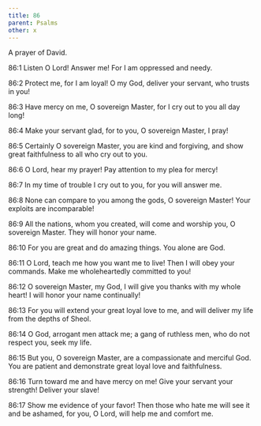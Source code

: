 ```yaml
---
title: 86
parent: Psalms
other: x
---
```



A prayer of David.

<a name="86:1">86:1</a> Listen O Lord! Answer me!
For I am oppressed and needy.

<a name="86:2">86:2</a> Protect me, for I am loyal!
O my God, deliver your servant, who trusts in you!

<a name="86:3">86:3</a> Have mercy on me, O sovereign Master,
for I cry out to you all day long!

<a name="86:4">86:4</a> Make your servant glad,
for to you, O sovereign Master, I pray!

<a name="86:5">86:5</a> Certainly O sovereign Master, you are kind and forgiving,
and show great faithfulness to all who cry out to you.

<a name="86:6">86:6</a> O Lord, hear my prayer!
Pay attention to my plea for mercy!

<a name="86:7">86:7</a> In my time of trouble I cry out to you,
for you will answer me.

<a name="86:8">86:8</a> None can compare to you among the gods, O sovereign Master!
Your exploits are incomparable!

<a name="86:9">86:9</a> All the nations, whom you created,
will come and worship you, O sovereign Master.
They will honor your name.

<a name="86:10">86:10</a> For you are great and do amazing things.
You alone are God.

<a name="86:11">86:11</a> O Lord, teach me how you want me to live!
Then I will obey your commands.
Make me wholeheartedly committed to you!

<a name="86:12">86:12</a> O sovereign Master, my God, I will give you thanks with my whole heart!
I will honor your name continually!

<a name="86:13">86:13</a> For you will extend your great loyal love to me,
and will deliver my life from the depths of Sheol.

<a name="86:14">86:14</a> O God, arrogant men attack me;
a gang of ruthless men, who do not respect you, seek my life.

<a name="86:15">86:15</a> But you, O sovereign Master, are a compassionate and merciful God.
You are patient and demonstrate great loyal love and faithfulness.

<a name="86:16">86:16</a> Turn toward me and have mercy on me!
Give your servant your strength!
Deliver your slave!

<a name="86:17">86:17</a> Show me evidence of your favor!
Then those who hate me will see it and be ashamed,
for you, O Lord, will help me and comfort me.